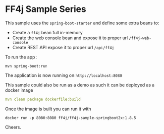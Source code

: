 # FF4j Sample Series

This sample uses the `spring-boot-starter` and define some extra beans to:
- Create a `ff4j` bean full in-memory
- Create the web console bean and expose it to proper url `/ff4j-web-console`
- Create REST API expose it to proper url `/api/ff4j`

To run the app :
```
mvn spring-boot:run
```

The application is now running on `http://localhost:8080`


This sample could also be run as a demo as such it can be deployed as a docker image
```yaml
mvn clean package dockerfile:build
```

Once the image is built you can run it with
```
docker run -p 8080:8080 ff4j/ff4j-sample-springboot2x:1.8.5
```


Cheers.